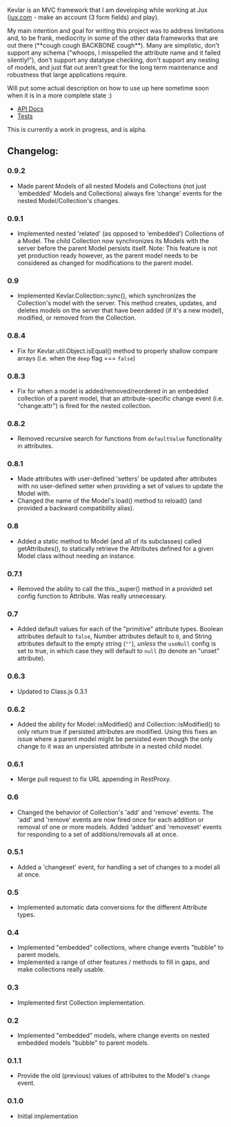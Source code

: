 Kevlar is an MVC framework that I am developing while working at Jux (<a href="http://jux.com" target="_blank">jux.com</a> - make an account (3 form fields) and play).

My main intention and goal for writing this project was to address limitations and, to be frank, mediocrity in some of the other data frameworks that are out there (\*\*cough cough BACKBONE cough\*\*).  Many are simplistic, don't support any schema ("whoops, I misspelled the attribute name and it failed silently!"), don't support any datatype checking, don't support any nesting of models, and just flat out aren't great for the long term maintenance and robustness that large applications require.

Will put some actual description on how to use up here sometime soon when it is in a more complete state :)

* <a href="http://gregjacobs.github.com/Kevlar.js/docs/" target="_blank">API Docs</a>
* <a href="http://gregjacobs.github.com/Kevlar.js/tests/" target="_blank">Tests</a>

This is currently a work in progress, and is alpha.

## Changelog:

### 0.9.2

* Made parent Models of all nested Models and Collections (not just 'embedded' Models and Collections) always fire 'change' events for the nested Model/Collection's changes.

### 0.9.1

* Implemented nested 'related' (as opposed to 'embedded') Collections of a Model. The child Collection now synchronizes its Models with the server before the parent Model persists itself.
  Note: This feature is not yet production ready however, as the parent model needs to be considered as changed for modifications to the parent model.

### 0.9

* Implemented Kevlar.Collection::sync(), which synchronizes the Collection's model with the server. This method creates, updates, and deletes models on the server that have been
  added (if it's a new model), modified, or removed from the Collection.

### 0.8.4

* Fix for Kevlar.util.Object.isEqual() method to properly shallow compare arrays (i.e. when the `deep` flag === `false`)

### 0.8.3

* Fix for when a model is added/removed/reordered in an embedded collection of a parent model, that an attribute-specific change event (i.e. "change:attr") is fired for the nested collection.

### 0.8.2

* Removed recursive search for functions from `defaultValue` functionality in attributes.

### 0.8.1

* Made attributes with user-defined 'setters' be updated after attributes with no user-defined setter when providing a set of values to update the Model with.
* Changed the name of the Model's load() method to reload() (and provided a backward compatibility alias).

### 0.8

* Added a static method to Model (and all of its subclasses) called getAttributes(), to statically retrieve the Attributes defined for a given Model class without needing an instance.

### 0.7.1

* Removed the ability to call the this.\_super() method in a provided set config function to Attribute. Was really unnecessary.

### 0.7

* Added default values for each of the "primitive" attribute types. Boolean attributes default to `false`, Number attributes default to `0`, and String attributes default to the empty string (`""`), *unless* the `useNull` config is set to true, in which case they will default to `null` (to denote an "unset" attribute).

### 0.6.3

* Updated to Class.js 0.3.1

### 0.6.2

* Added the ability for Model::isModified() and Collection::isModified() to only return true if persisted attributes are modified. Using this fixes an issue where a parent model might be persisted even though the only change to it was an unpersisted attribute in a nested child model.

### 0.6.1

* Merge pull request to fix URL appending in RestProxy.

### 0.6

* Changed the behavior of Collection's 'add' and 'remove' events. The 'add' and 'remove' events are now fired once for each addition or removal of one or more models. Added 'addset' and 'removeset' events for responding to a set of additions/removals all at once.

### 0.5.1

* Added a 'changeset' event, for handling a set of changes to a model all at once.

### 0.5

* Implemented automatic data conversions for the different Attribute types.

### 0.4

* Implemented "embedded" collections, where change events "bubble" to parent models. 
* Implemented a range of other features / methods to fill in gaps, and make collections really usable.

### 0.3

* Implemented first Collection implementation.

### 0.2

* Implemented "embedded" models, where change events on nested embedded models "bubble" to parent models.

### 0.1.1

* Provide the old (previous) values of attributes to the Model's `change` event.

### 0.1.0

* Initial implementation
